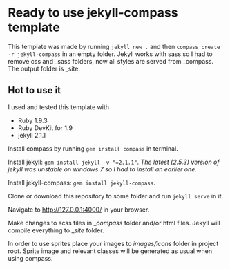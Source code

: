 # Ready to use jekyll-compass template

This template was made by running `jekyll new .` and then `compass create -r jekyll-compass` in an empty folder. 
Jekyll works with sass so I had to remove css and _sass folders, now all styles are served from _compass. The output folder is _site.

## Hot to use it

I used and tested this template with 
* Ruby  1.9.3
* Ruby DevKit for 1.9
* jekyll 2.1.1

Install compass by running `gem install compass` in terminal.

Install jekyll: `gem install jekyll -v "=2.1.1"`. 
_The latest (2.5.3) version of jekyll was unstable on windows 7 so I had to install an earlier one._

Install jekyll-compass: `gem install jekyll-compass`.

Clone or download this repository to some folder and run `jekyll serve` in it. 

Navigate to http://127.0.0.1:4000/ in your browser. 

Make changes to scss files in __compass_ folder and/or html files. Jekyll will compile everything to __site_ folder.

In order to use sprites place your images to _images/icons_ folder in project root. Sprite image and relevant classes will be generated as usual when using compass.
